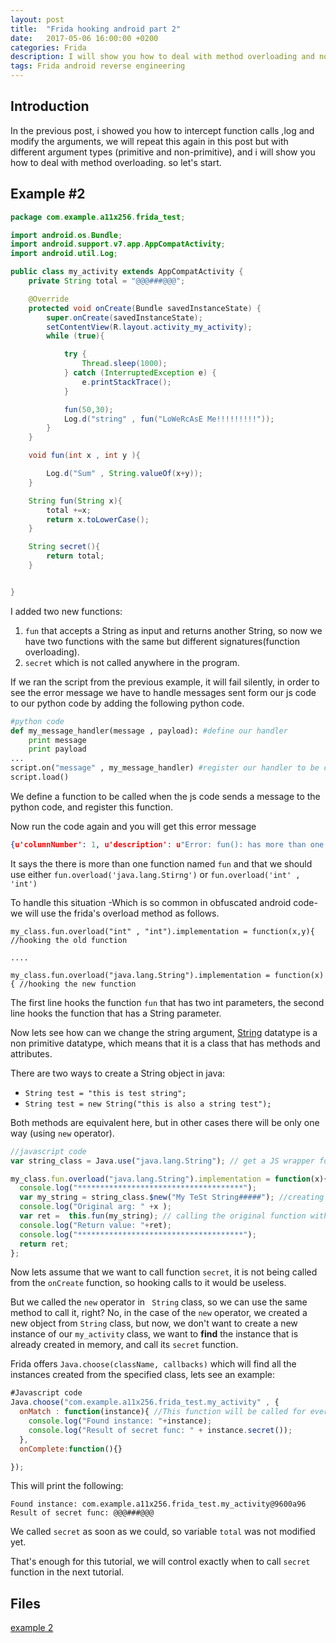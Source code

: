 ```yaml
---
layout: post
title:  "Frida hooking android part 2"
date:   2017-05-06 16:00:00 +0200
categories: Frida
description: I will show you how to deal with method overloading and non-primitive datatypes.
tags: Frida android reverse engineering
---
```

## **Introduction**

In the previous post, i showed you how to intercept function calls ,log and modify the arguments, we will repeat this again in this post but with different argument types (primitive and non-primitive), and  i will show you how to deal with method overloading. so let's start.



## Example #2

```java
package com.example.a11x256.frida_test;

import android.os.Bundle;
import android.support.v7.app.AppCompatActivity;
import android.util.Log;

public class my_activity extends AppCompatActivity {
    private String total = "@@@###@@@";

    @Override
    protected void onCreate(Bundle savedInstanceState) {
        super.onCreate(savedInstanceState);
        setContentView(R.layout.activity_my_activity);
        while (true){

            try {
                Thread.sleep(1000);
            } catch (InterruptedException e) {
                e.printStackTrace();
            }

            fun(50,30);
            Log.d("string" , fun("LoWeRcAsE Me!!!!!!!!!"));
        }
    }

    void fun(int x , int y ){

        Log.d("Sum" , String.valueOf(x+y));
    }

    String fun(String x){
        total +=x;
        return x.toLowerCase();
    }

    String secret(){
        return total;
    }


}

```

I added two new functions:

1. `fun` that accepts a String as input and returns another String, so now we have two functions with the same but different signatures(function overloading).
2. `secret` which is not called anywhere in the program.



If we ran the script from the previous example, it will fail silently, in order to see the error message we have to handle messages sent form our js code to our python code by adding the following python code.

```python
#python code
def my_message_handler(message , payload): #define our handler
	print message
	print payload
...
script.on("message" , my_message_handler) #register our handler to be called
script.load()

```

We define a function to be called when the js code sends a message to the python code, and register this function.

Now run the code again and you will get this error message

```json
{u'columnNumber': 1, u'description': u"Error: fun(): has more than one overload, use .overload(<signature>) to choose from:\n\t.overload('java.lang.String')\n\t.overload('int', 'int')",...

```

It says the there is more than one function named `fun` and that we should use either `fun.overload('java.lang.Stirng')` or `fun.overload('int' , 'int')`



To handle this situation -Which is so common in obfuscated android code- we will use the frida's overload method as follows.

```
my_class.fun.overload("int" , "int").implementation = function(x,y){ //hooking the old function

....

my_class.fun.overload("java.lang.String").implementation = function(x){ //hooking the new function

```

The first line hooks the function `fun` that has two int parameters, the second line hooks the function that has a String parameter.

Now lets see how can we change the string argument, [String](https://docs.oracle.com/javase/8/docs/api/java/lang/String.html) datatype is a non primitive datatype, which means that it is a class that has methods and attributes.

There are two ways to create a String object in java:

- `String test = "this is test string";`
- `String test = new String("this is also a string test");`

Both methods are equivalent here, but in other cases there will be only one way (using `new` operator).

```javascript
//javascript code
var string_class = Java.use("java.lang.String"); // get a JS wrapper for java's String class

my_class.fun.overload("java.lang.String").implementation = function(x){ //hooking the new function
  console.log("*************************************");
  var my_string = string_class.$new("My TeSt String#####"); //creating a new String by using `new` operator 
  console.log("Original arg: " +x );
  var ret =  this.fun(my_string); // calling the original function with the new String, and putting its return value in ret variable
  console.log("Return value: "+ret);
  console.log("*************************************");
  return ret;
};
```

Now lets assume that we want to call function `secret`, it is not being called from the `onCreate` function, so hooking calls to it would be useless.

But we called the `new` operator in ` String` class, so we can use the same method to call it, right? No, in the case of the `new` operator, we created a new object from `String` class, but now, we don't want to create a new instance of our `my_activity` class, we want to **find** the instance that is already created in memory, and call its `secret` function.

Frida offers `Java.choose(className, callbacks)` which will find all the instances created from the specified class, lets see an example:

```javascript
#Javascript code
Java.choose("com.example.a11x256.frida_test.my_activity" , {
  onMatch : function(instance){ //This function will be called for every instance found by frida
    console.log("Found instance: "+instance);
    console.log("Result of secret func: " + instance.secret());
  },
  onComplete:function(){}

});
```

This will print the following:

```
Found instance: com.example.a11x256.frida_test.my_activity@9600a96
Result of secret func: @@@###@@@
```

We called `secret` as soon as we could, so variable `total` was not modified yet.

That's enough for this tutorial, we will control exactly when to call `secret` function in the next tutorial.



## Files

[example 2](https://github.com/11x256/frida-android-examples/tree/master/examples/2)